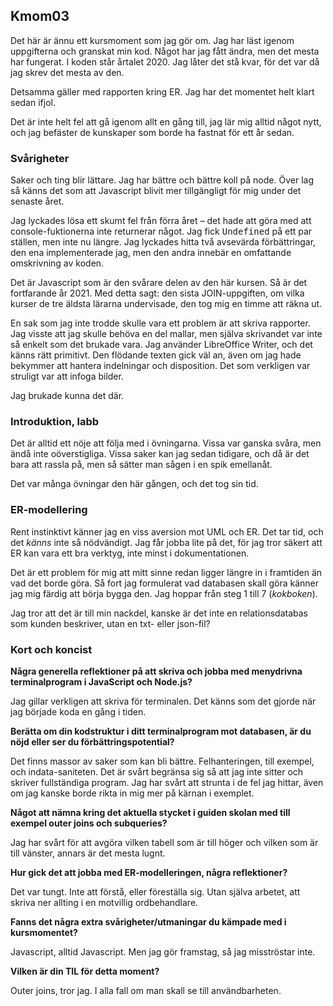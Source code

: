 ## Kmom03

Det här är ännu ett kursmoment som jag gör om. Jag har läst igenom uppgifterna och granskat min kod. Något har jag fått ändra, men det mesta har fungerat. I koden står årtalet 2020. Jag låter det stå kvar, för det var då jag skrev det
mesta av den.

Detsamma gäller med rapporten kring ER. Jag har det momentet helt klart sedan ifjol.

Det är inte helt fel att gå igenom allt en gång till, jag lär mig alltid något nytt, och jag befäster de kunskaper som borde ha fastnat för ett år sedan.

### Svårigheter

Saker och ting blir lättare. Jag har bättre och bättre koll på node. Över lag så känns det som att Javascript blivit mer tillgängligt för mig under det senaste året.

Jag lyckades lösa ett skumt fel från förra året &ndash; det hade att göra med att console-fuktionerna inte returnerar något. Jag fick <samp>Undefined</samp> på ett par ställen, men inte nu längre. Jag lyckades hitta två avsevärda förbättringar, den ena implementerade jag, men den andra innebär en omfattande omskrivning av koden.

Det är Javascript som är den svårare delen av den här kursen. Så är det fortfarande år 2021. Med detta sagt: den sista JOIN-uppgiften, om vilka
kurser de tre äldsta lärarna undervisade, den tog mig en timme att räkna ut.

En sak som jag inte trodde skulle vara ett problem är att skriva rapporter. Jag
visste att jag skulle behöva en del mallar, men själva skrivandet var inte så
enkelt som det brukade vara. Jag använder LibreOffice Writer, och det
känns rätt primitivt. Den flödande texten gick väl an, även om jag hade bekymmer att hantera indelningar och disposition. Det som verkligen var struligt var att infoga bilder.

Jag brukade kunna det där.

### Introduktion, labb

Det är alltid ett nöje att följa med i övningarna. Vissa var ganska svåra,
men ändå inte oöverstigliga. Vissa saker kan jag sedan
tidigare, och då är det bara att rassla på, men så sätter man sågen i en spik
emellanåt.

Det var många övningar den här gången, och det tog sin tid.

### ER-modellering

Rent instinktivt känner jag en viss aversion mot UML och ER. Det tar tid, och
det *känns* inte så nödvändigt. Jag får jobba lite på det, för jag tror säkert
att ER kan vara ett bra verktyg, inte minst i dokumentationen.

Det är ett problem för mig att mitt sinne redan ligger längre in i framtiden än
vad det borde göra. Så fort jag formulerat vad databasen skall göra känner jag
mig färdig att börja bygga den. Jag hoppar från steg 1 till 7 (*kokboken*).

Jag tror att det är till min nackdel, kanske är det inte en relationsdatabas
som kunden beskriver, utan en txt- eller json-fil?

### Kort och koncist

__Några generella reflektioner på att skriva och jobba med menydrivna
terminalprogram i JavaScript och Node.js?__

Jag gillar verkligen att skriva för terminalen. Det känns som det gjorde när
jag började koda en gång i tiden.

__Berätta om din kodstruktur i ditt terminalprogram mot databasen, är du nöjd
eller ser du förbättringspotential?__

Det finns massor av saker som kan bli bättre. Felhanteringen, till exempel, och
indata-saniteten. Det är svårt begränsa sig så att jag inte sitter och skriver
fullständiga program. Jag har svårt att strunta i de fel jag hittar, även om
jag kanske borde rikta in mig mer på kärnan i exemplet.

__Något att nämna kring det aktuella stycket i guiden skolan med till exempel
outer joins och subqueries?__

Jag har svårt för att avgöra vilken tabell som är till höger och vilken som är
till vänster, annars är det mesta lugnt.

__Hur gick det att jobba med ER-modelleringen, några reflektioner?__

Det var tungt. Inte att förstå, eller föreställa sig. Utan själva arbetet, att
skriva ner allting i en motvillig ordbehandlare.

__Fanns det några extra svårigheter/utmaningar du kämpade med i kursmomentet?__

Javascript, alltid Javascript. Men jag gör framstag, så jag misströstar inte.

__Vilken är din TIL för detta moment?__

Outer joins, tror jag. I alla fall om man skall se till användbarheten.
